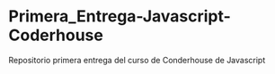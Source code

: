 # Primera_Entrega-Javascript-Coderhouse
Repositorio primera entrega del curso de Conderhouse de Javascript

